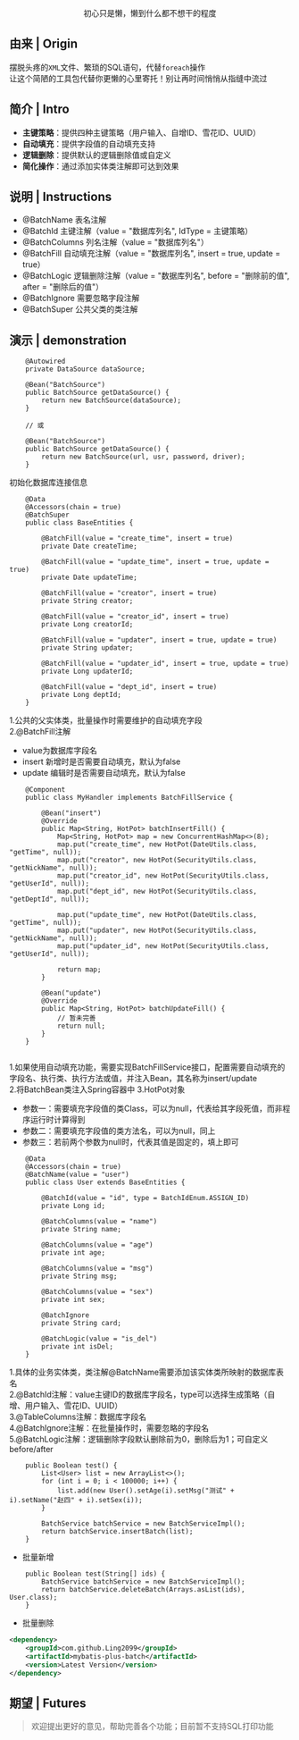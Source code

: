 <p align="center">
  初心只是懒，懒到什么都不想干的程度
</p>



## 由来 | Origin

摆脱头疼的`XML`文件、繁琐的SQL语句，代替`foreach`操作  
让这个简陋的工具包代替你更懒的心里寄托！别让再时间悄悄从指缝中流过



## 简介 | Intro

- **主键策略**：提供四种主键策略（用户输入、自增ID、雪花ID、UUID）
- **自动填充**：提供字段值的自动填充支持
- **逻辑删除**：提供默认的逻辑删除值或自定义
- **简化操作**：通过添加实体类注解即可达到效果



## 说明 | Instructions

- @BatchName 表名注解
- @BatchId 主键注解（value = "数据库列名", IdType = 主键策略）
- @BatchColumns 列名注解（value = "数据库列名"）
- @BatchFill 自动填充注解（value = "数据库列名", insert = true, update = true）
- @BatchLogic 逻辑删除注解（value = "数据库列名", before = "删除前的值", after = "删除后的值"）
- @BatchIgnore 需要忽略字段注解
- @BatchSuper 公共父类的类注解



## 演示 | demonstration


```
    @Autowired
    private DataSource dataSource;
    
    @Bean("BatchSource")
    public BatchSource getDataSource() {
        return new BatchSource(dataSource);
    }
    
    // 或
    
    @Bean("BatchSource")
    public BatchSource getDataSource() {
        return new BatchSource(url, usr, password, driver);
    }

```

初始化数据库连接信息

```
    @Data
    @Accessors(chain = true)
    @BatchSuper
    public class BaseEntities {
        
        @BatchFill(value = "create_time", insert = true)
        private Date createTime;
        
        @BatchFill(value = "update_time", insert = true, update = true)
        private Date updateTime;
        
        @BatchFill(value = "creator", insert = true)
        private String creator;
        
        @BatchFill(value = "creator_id", insert = true)
        private Long creatorId;
        
        @BatchFill(value = "updater", insert = true, update = true)
        private String updater;
        
        @BatchFill(value = "updater_id", insert = true, update = true)
        private Long updaterId;
        
        @BatchFill(value = "dept_id", insert = true)
        private Long deptId;
    }

```

1.公共的父实体类，批量操作时需要维护的自动填充字段  
2.@BatchFill注解
- value为数据库字段名
- insert 新增时是否需要自动填充，默认为false
- update 编辑时是否需要自动填充，默认为false

```
    @Component
    public class MyHandler implements BatchFillService {
    
        @Bean("insert")
        @Override
        public Map<String, HotPot> batchInsertFill() {
            Map<String, HotPot> map = new ConcurrentHashMap<>(8);
            map.put("create_time", new HotPot(DateUtils.class, "getTime", null));
            map.put("creator", new HotPot(SecurityUtils.class, "getNickName", null));
            map.put("creator_id", new HotPot(SecurityUtils.class, "getUserId", null));
            map.put("dept_id", new HotPot(SecurityUtils.class, "getDeptId", null));
    
            map.put("update_time", new HotPot(DateUtils.class, "getTime", null));
            map.put("updater", new HotPot(SecurityUtils.class, "getNickName", null));
            map.put("updater_id", new HotPot(SecurityUtils.class, "getUserId", null));
    
            return map;
        }
        
        @Bean("update")
        @Override
        public Map<String, HotPot> batchUpdateFill() {
            // 暂未完善
            return null;
        }
    }
    

```
1.如果使用自动填充功能，需要实现BatchFillService接口，配置需要自动填充的字段名、执行类、执行方法或值，并注入Bean，其名称为insert/update  
2.将BatchBean类注入Spring容器中
3.HotPot对象
- 参数一：需要填充字段值的类Class，可以为null，代表给其字段死值，而非程序运行时计算得到
- 参数二：需要填充字段值的类方法名，可以为null，同上
- 参数三：若前两个参数为null时，代表其值是固定的，填上即可  


```
    @Data
    @Accessors(chain = true)
    @BatchName(value = "user")
    public class User extends BaseEntities {
    
        @BatchId(value = "id", type = BatchIdEnum.ASSIGN_ID)
        private Long id;
    
        @BatchColumns(value = "name")
        private String name;
    
        @BatchColumns(value = "age")
        private int age;
    
        @BatchColumns(value = "msg")
        private String msg;
    
        @BatchColumns(value = "sex")
        private int sex;
    
        @BatchIgnore
        private String card;
    
        @BatchLogic(value = "is_del")
        private int isDel;
    }  
```
1.具体的业务实体类，类注解@BatchName需要添加该实体类所映射的数据库表名  
2.@BatchId注解：value主键ID的数据库字段名，type可以选择生成策略（自增、用户输入、雪花ID、UUID）  
3.@TableColumns注解：数据库字段名  
4.@BatchIgnore注解：在批量操作时，需要忽略的字段名  
5.@BatchLogic注解：逻辑删除字段默认删除前为0，删除后为1；可自定义before/after

```
    public Boolean test() {
        List<User> list = new ArrayList<>();
        for (int i = 0; i < 100000; i++) {
            list.add(new User().setAge(i).setMsg("测试" + i).setName("赵四" + i).setSex(i));
        }

        BatchService batchService = new BatchServiceImpl();
        return batchService.insertBatch(list);
    }
```
- 批量新增

```
    public Boolean test(String[] ids) {
        BatchService batchService = new BatchServiceImpl();
        return batchService.deleteBatch(Arrays.asList(ids), User.class);
    }
```
- 批量删除

```xml
<dependency>
    <groupId>com.github.Ling2099</groupId>
    <artifactId>mybatis-plus-batch</artifactId>
    <version>Latest Version</version>
</dependency>
```



## 期望 | Futures

> 欢迎提出更好的意见，帮助完善各个功能；目前暂不支持SQL打印功能

